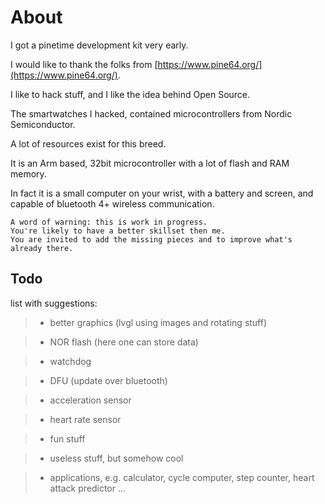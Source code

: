 # About

I got a pinetime development kit very early.

I would like to thank the folks from [https://www.pine64.org/](https://www.pine64.org/).

I like to hack stuff, and I like the idea behind Open Source.

The smartwatches I hacked, contained microcontrollers from Nordic Semiconductor.

A lot of resources exist for this breed.

It is an Arm based, 32bit microcontroller with a lot of flash and RAM memory.

In fact it is a small computer on your wrist, with a battery and screen, and capable of bluetooth 4+ wireless communication.

```
A word of warning: this is work in progress.
You're likely to have a better skillset then me.
You are invited to add the missing pieces and to improve what's already there.
```

## Todo

list with suggestions:

> 
> * better graphics (lvgl using images and rotating stuff)


> * NOR flash (here one can store data)


> * watchdog


> * DFU (update over bluetooth)


> * acceleration sensor


> * heart rate sensor


> * fun stuff


> * useless stuff, but somehow cool


> * applications, e.g. calculator, cycle computer, step counter, heart attack predictor …
